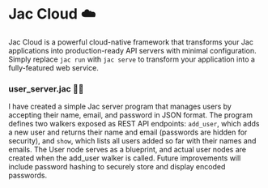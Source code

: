 # Jac Cloud ☁️

Jac Cloud is a powerful cloud-native framework that transforms your Jac applications into production-ready API servers with minimal configuration. Simply replace `jac run` with `jac serve` to transform your application into a fully-featured web service.

### user_server.jac 😶‍🌫️

I have created a simple Jac server program that manages users by accepting their name, email, and password in JSON format. The program defines two walkers exposed as REST API endpoints: `add_user`, which adds a new user and returns their name and email (passwords are hidden for security), and `show`, which lists all users added so far with their names and emails. The User node serves as a blueprint, and actual user nodes are created when the add_user walker is called. Future improvements will include password hashing to securely store and display encoded passwords.
